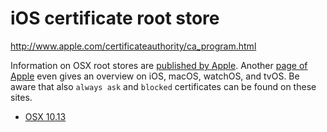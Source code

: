 # iOS certificate root store

http://www.apple.com/certificateauthority/ca_program.html

Information on OSX root stores are [published by Apple](https://support.apple.com/en-us/HT202858).
Another [page of Apple](https://support.apple.com/en-bh/HT209143) even gives an overview on iOS, macOS, watchOS, and tvOS.
Be aware that also `always ask` and `blocked` certificates can be found on these sites.

* [OSX 10.13](https://support.apple.com/en-us/HT208127)
